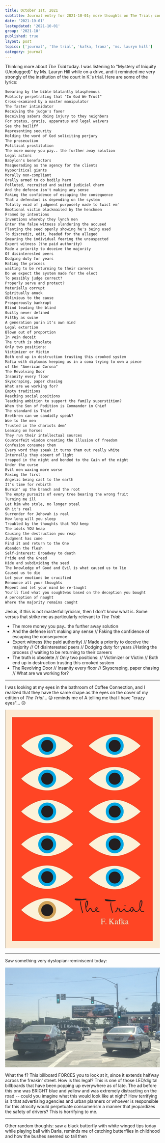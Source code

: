 ```yaml
---
title: October 1st, 2021
subtitle: Journal entry for 2021-10-01; more thoughts on The Trial; connections to Mystery of Iniquity by Ms. Lauryn Hill
date: '2021-10-01'
lastupdated: '2021-10-01'
group: '2021-10'
published: true
layout: post
topics: ['journal', 'the trial', 'kafka, franz', 'ms. lauryn hill']
category: journal
---
```


Thinking more about *The Trial* today.
I was listening to "Mystery of Iniquity (Unplugged)" by Ms. Lauryn Hill while on a drive, and it reminded me very strongly of the institution of the court in K.'s trial. 
Here are some of the lyrics:

```
Swearing by the bible blatantly blasphemous
Publicly perpetrating that "In God We Trust"
Cross-examined by a master manipulator
The faster intimidator
Receiving the judge's favor
Deceiving sabers doing injury to they neighbors
For status, gratis, apparatus and legal waivers
See the bailiff
Representing security
Holding the word of God soliciting perjury
The prosecution
Political prostitution
The more money you pay.. the further away solution
Legal actors
Babylon's benefactors
Masquerading as the agency for the clients
Hypocritical giants
Morally non-compliant
Orally armed to do bodily harm
Polluted, recruited and suited judicial charm
And the defense isn't making any sense
Faking the confidence of escaping the consequence
That a defendant is depending on the system
Totally void of judgment purposely made to twist em'
Emotional victim blackmailed by the henchmen
Framed by intentions
Inventions whereby they lynch men
Enter the false witness slandering the accused
Planting the seed openly showing he's being used
To discredit, edit, headed for the alleged
Smearing the individual fearing the unsuspected
Expert witness (the paid authority)
Made a priority to deceive the majority
Of disinterested peers
Dodging duty for years
Hating the process
waiting to be returning to their careers
Do we expect the system made for the elect
To possibly judge correct?
Properly serve and protect?
Materially corrupt
Spiritually amuck
Oblivious to the cause
Prosperously bankrupt
Blind leading the blind
Guilty never defined
Filthy as swine
A generation purin it's own mind
Legal extortion
Blown out of proportion
In vein deceit
The truth is obsolete
Only two positions:
Victimizer or Victim
Both end up in destruction trusting this crooked system
Mafia with diplomas keeping us in a coma trying to own a piece
of the "American Corona"
The Revolving Door
Insanity every floor
Skyscraping, paper chasing
What are we working for?
Empty traditions
Reaching social positions
Teaching ambition to support the family superstition?
When the Son of Podition is Commander in Chief
The standard is Thief
Brethren can we candidly speak?
Woe to the men
Trusted in the chariots dem'
Leaning on horses
They run their intellectual sources
Counterfeit wisdom creating the illusion of freedom
Confusion consumes them
Every word they speak it turns them out really white
Internally they absent of light
trapped in the night and bonded to the Cain of the night
Under the curse
Evil men waxing more worse
Faxing the first
Angelic being cast to the earth
It's time for rebirth
Burnin' up the branch and the root
The empty pursuits of every tree bearing the wrong fruit
Turning me ill
Let him who stole, no longer steal
Oh it's real
Surrender for Jehovah is real
How long will you sleep
Troubled by the thoughts that YOU keep
The idols YOU heap
Causing the destruction you reap
Judgment has come
Find it and return to the One
Abandon the flesh
Self-interest: Broadway to death
Pride and the Greed
Hide and subdividing the seed
The knowledge of Good and Evil is what caused us to lie
Caused us to die
Let your emotions be crucified
Renounce all your thoughts
Repent and let your mind be re-taught
You'll find what you soughtwas based on the deception you bought
A perception of naught
Where the majority remains caught
```

Jesus, if this is not masterful lyricism, then I don't know what is. 
Some versus that strike me as particularly relevant to *The Trial*:
- The more money you pay.. the further away solution
- And the defense isn't making any sense // Faking the confidence of escaping the consequence
- Expert witness (the paid authority) // Made a priority to deceive the majority // Of disinterested peers // Dodging duty for years //Hating the process // waiting to be returning to their careers
- The truth is obsolete // Only two positions: // Victimizer or Victim // Both end up in destruction trusting this crooked system
- The Revolving Door // Insanity every floor // Skyscraping, paper chasing // What are we working for?

---

I was looking at my eyes in the bathroom of Coffee Connection, and I realized that they have the same shape as the eyes on the cover of my edition of *The Trial*... ☹ reminds me of A telling me that I have "crazy eyes"... ☹

![The Trial by Franz Kafka translated by Breon Mitchell](kafka-franz-the-trial.jpg)

--- 

Saw something very dystopian-reminiscent today:

![Billboard ad extending right above the street](billboard-ad.jpg)

What the f? This billboard FORCES you to look at it, since it extends halfway across the freakin' street. 
How is this legal? This is one of those LED/digital billboards that have been popping up everywhere as of late. The ad before this one was BRIGHT blue and yellow and was extremely distracting on the road -- could you imagine what this would look like at night? 
How terrifying is it that advertising agencies and urban planners or whoever is responsible for this atrocity would perpetuate consumerism a manner that jeopardizes the safety of drivers? 
This is horrifying to me. 

---

Other random thoughts: saw a black butterfly with white winged tips today while playing ball with Darla, reminds me of catching butterflies in childhood and how the bushes seemed so tall then 
